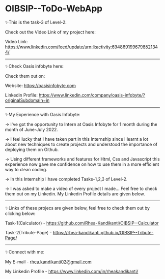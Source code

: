 # OIBSIP--ToDo-WebApp


✨This is the task-3 of Level-2.

   Check out the Video Link of my project here:

   Video Link: https://www.linkedin.com/feed/update/urn:li:activity:6948691996798521344/
________________________________________________________________________________________________________________________________

✨Check Oasis infobyte here:

   Check them out on:

   Website: https://oasisinfobyte.com

   Linkedin Profile: https://www.linkedin.com/company/oasis-infobyte/?originalSubdomain=in
________________________________________________________________________________________________________________________________

✨My Experience with Oasis Infobyte:

   -> I've got the opportunity to Intern at Oasis Infobyte for 1 month during the month of June-July 2022. 
    
   -> I feel lucky that I have taken part in this Internship since I learnt a lot about new techniques to create projects and 
       understood the importance of deploying them on Github. 
       
   -> Using different frameworks and features for Html, Css and Javascript this experience now gave me confidence on how to use 
       them in a more efficient way to clean coding. 
       
   -> In this Internship I have completed Tasks-1,2,3 of Level-2.
    
   -> I was asked to make a video of every project I made... Feel free to check them out on my Linkedin. My Linkedin Profile 
       details are given below.
________________________________________________________________________________________________________________________________

✨Links of these projecs are given below, feel free to check them out by clicking below:
  
   Task-1(Calculator) - https://github.com/Rhea-Kandikanti/OIBSIP--Calculator
   
   Task-2(Tribute-Page) - https://rhea-kandikanti.github.io/OIBSIP--Tribute-Page/

________________________________________________________________________________________________________________________________

✨Connect with me:

   My E-mail - rhea.kandikanti02@gmail.com 

   My Linkedin Profile - https://www.linkedin.com/in/rheakandikanti/
